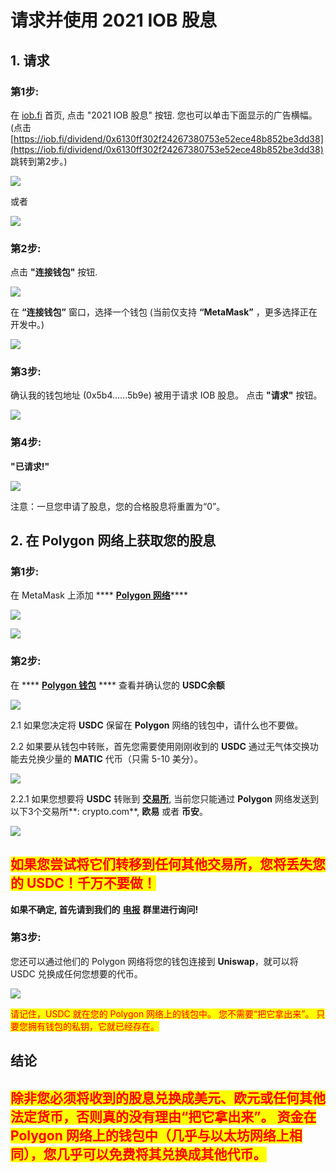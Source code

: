 # 请求并使用 2021 IOB 股息

## 1. 请求

### 第1步:&#x20;

在 [iob.fi](https://iob.fi/) 首页, 点击 "2021 IOB 股息" 按钮. 您也可以单击下面显示的广告横幅。 (点击 [https://iob.fi/dividend/0x6130ff302f24267380753e52ece48b852be3dd38](https://iob.fi/dividend/0x6130ff302f24267380753e52ece48b852be3dd38) 跳转到第2步。)

![](<../.gitbook/assets/截屏2022-01-19 下午3.21.52.png>)

或者

![](../.gitbook/assets/WechatIMG3.png)

### 第2步:&#x20;

点击 **"连接钱包"** 按钮.

![](../.gitbook/assets/WX20220105-150257@2x.png)

在 **“连接钱包”** 窗口，选择一个钱包 (当前仅支持 **“MetaMask”** ，更多选择正在开发中。)

![](../.gitbook/assets/%E5%9B%BE%E7%89%87.png)

### 第3步: &#x20;

确认我的钱包地址 (0x5b4......5b9e) 被用于请求 IOB 股息。 点击 **"请求"** 按钮。

![](../.gitbook/assets/WX20220105-154325@2x.png)

### 第4步: &#x20;

**"已请求!"**&#x20;

![](<../.gitbook/assets/1641367146742 (1).jpg>)

注意：一旦您申请了股息，您的合格股息将重置为“0”。

## **2.** 在 Polygon 网络上获取您的股息

### 第1步:&#x20;

在 MetaMask 上添加 **** [**Polygon 网络**](https://docs.polygon.technology/docs/develop/metamask/config-polygon-on-metamask/)****

****![](../.gitbook/assets/wallet-faq-1.webp)****

****![](../.gitbook/assets/wallet-faq-2.webp)****

### 第2步:&#x20;

在 **** [**Polygon 钱包**](https://wallet.polygon.technology/) **** 查看并确认您的 **USDC余额**

![](<../.gitbook/assets/1 (1).png>)

2.1 如果您决定将 **USDC** 保留在 **Polygon** 网络的钱包中，请什么也不要做。



2.2 如果要从钱包中转账，首先您需要使用刚刚收到的 **USDC** 通过无气体交换功能去兑换少量的 **MATIC** 代币（只需 5-10 美分）。

![](<../.gitbook/assets/2 (1).png>)

2.2.1 如果您想要将 **USDC** 转账到 [**交易所**](https://docs.polygon.technology/docs/faq/wallet-bridge-faq/#what-are-the-list-of-supported-exchanges-on-polygon), 当前您只能通过 **Polygon** 网络发送到以下3个交易所**: crypto.com**, **欧易** 或者 **币安**。

![](<../.gitbook/assets/截屏2022-01-19 下午1.27.12.png>)

## <mark style="color:red;">如果您尝试将它们转移到任何其他交易所，您将丢失您的 USDC！千万不要做！</mark>

**如果不确定, 首先请到我们的** [**电报**](https://t.me/+Swx7dK5JMJfBcXBm) **群里进行询问!**

### 第3步:

您还可以通过他们的 Polygon 网络将您的钱包连接到 **Uniswap**，就可以将 USDC 兑换成任何您想要的代币。

![](<../.gitbook/assets/截屏2022-01-19 下午4.17.00.png>)

<mark style="color:red;">请记住，USDC 就在您的 Polygon 网络上的钱包中。 您不需要“把它拿出来”。 只要您拥有钱包的私钥，它就已经存在。</mark>

## 结论

## <mark style="color:red;">除非您必须将收到的股息兑换成美元、欧元或任何其他法定货币，否则真的没有理由“把它拿出来”。 资金在 Polygon 网络上的钱包中（几乎与以太坊网络上相同），您几乎可以免费将其兑换成其他代币。</mark>
